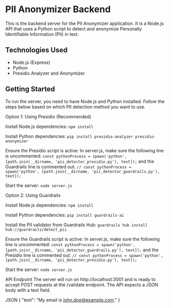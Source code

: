 # PII Anonymizer Backend

This is the backend server for the PII Anonymizer application. It is a Node.js API that uses a Python script to detect and anonymize Personally Identifiable Information (PII) in text.

## Technologies Used

* Node.js (Express)
* Python
* Presidio Analyzer and Anonymizer

## Getting Started

To run the server, you need to have Node.js and Python installed. Follow the steps below based on which PII detection method you want to use.

Option 1: Using Presidio (Recommended)

Install Node.js dependencies:
`npm install`

Install Python dependencies:
`pip install presidio-analyzer presidio-anonymizer`

Ensure the Presidio script is active:
In server.js, make sure the following line is uncommented:
`const pythonProcess = spawn('python', [path.join(__dirname, 'pii_detector_presidio.py'), text]);`
and the Guardrails line is commented out:
`// const pythonProcess = spawn('python', [path.join(__dirname, 'pii_detector_guardrails.py'), text]);`

Start the server:
`node server.js`

Option 2: Using Guardrails

Install Node.js dependencies:
`npm install`

Install Python dependencies:
`pip install guardrails-ai`

Install the PII validator from Guardrails Hub:
`guardrails hub install hub://guardrails/detect_pii`

Ensure the Guardrails script is active:
In server.js, make sure the following line is uncommented:
`const pythonProcess = spawn('python', [path.join(__dirname, 'pii_detector_guardrails.py'), text]);`
and the Presidio line is commented out:
`// const pythonProcess = spawn('python', [path.join(__dirname, 'pii_detector_presidio.py'), text]);`

Start the server:
`node server.js`

API Endpoint
The server will run on http://localhost:3001 and is ready to accept POST requests at the /validate endpoint. The API expects a JSON body with a text field.

JSON
{
  "text": "My email is john.doe@example.com."
}